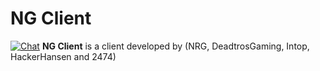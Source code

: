 # NG Client 
[![Chat](https://img.shields.io/badge/chat-on%20discord-7289da.svg)](https://discord.com/invite/hCb3Y2xd3k) 
**NG Client** is a client developed by (NRG, DeadtrosGaming, Intop, HackerHansen and 2474)
